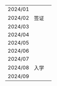|  |  |  |
| ---- | ---- | ---- |
| 2024/01 |  |  |
| 2024/02 | 签证 |  |
| 2024/03 |  |  |
| 2024/04 |  |  |
| 2024/05 |  |  |
| 2024/06 |  |  |
| 2024/07 |  |  |
| 2024/08 | 入学 |  |
| 2024/09 |  |  |


